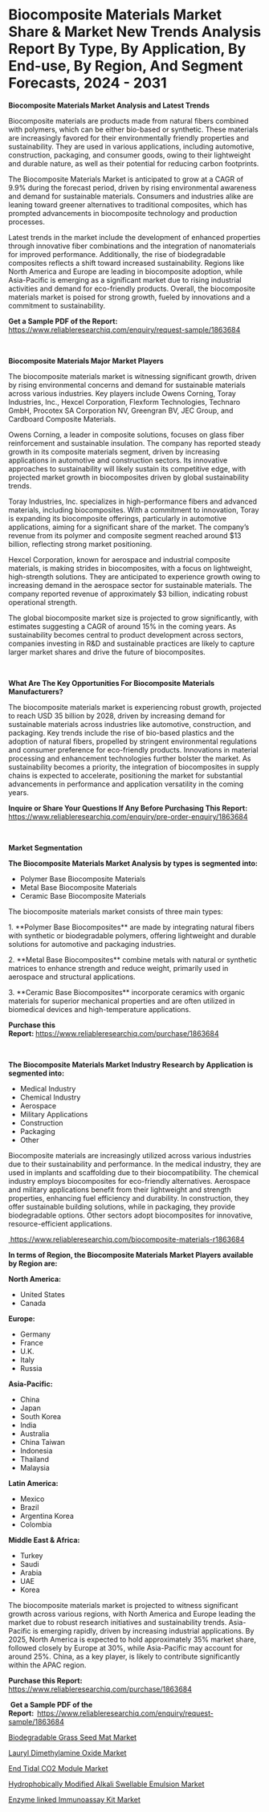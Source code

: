 <p><h1>Biocomposite Materials Market Share & Market New Trends Analysis Report By Type, By Application, By End-use, By Region, And Segment Forecasts, 2024 - 2031</h1></p><p><strong>Biocomposite Materials Market Analysis and Latest Trends</strong></p>
<p><p>Biocomposite materials are products made from natural fibers combined with polymers, which can be either bio-based or synthetic. These materials are increasingly favored for their environmentally friendly properties and sustainability. They are used in various applications, including automotive, construction, packaging, and consumer goods, owing to their lightweight and durable nature, as well as their potential for reducing carbon footprints.</p><p>The Biocomposite Materials Market is anticipated to grow at a CAGR of 9.9% during the forecast period, driven by rising environmental awareness and demand for sustainable materials. Consumers and industries alike are leaning toward greener alternatives to traditional composites, which has prompted advancements in biocomposite technology and production processes.</p><p>Latest trends in the market include the development of enhanced properties through innovative fiber combinations and the integration of nanomaterials for improved performance. Additionally, the rise of biodegradable composites reflects a shift toward increased sustainability. Regions like North America and Europe are leading in biocomposite adoption, while Asia-Pacific is emerging as a significant market due to rising industrial activities and demand for eco-friendly products. Overall, the biocomposite materials market is poised for strong growth, fueled by innovations and a commitment to sustainability.</p></p>
<p><strong>Get a Sample PDF of the Report:&nbsp;</strong> <a href="https://www.reliableresearchiq.com/enquiry/request-sample/1863684?utm_campaign=1137&utm_medium=2&utm_source=Github&utm_content=ia&utm_term=11112024&utm_id=biocomposite-materials">https://www.reliableresearchiq.com/enquiry/request-sample/1863684</a></p>
<p>&nbsp;</p>
<p><strong>Biocomposite Materials Major Market Players</strong></p>
<p><p>The biocomposite materials market is witnessing significant growth, driven by rising environmental concerns and demand for sustainable materials across various industries. Key players include Owens Corning, Toray Industries, Inc., Hexcel Corporation, Flexform Technologies, Technaro GmbH, Procotex SA Corporation NV, Greengran BV, JEC Group, and Cardboard Composite Materials.</p><p>Owens Corning, a leader in composite solutions, focuses on glass fiber reinforcement and sustainable insulation. The company has reported steady growth in its composite materials segment, driven by increasing applications in automotive and construction sectors. Its innovative approaches to sustainability will likely sustain its competitive edge, with projected market growth in biocomposites driven by global sustainability trends.</p><p>Toray Industries, Inc. specializes in high-performance fibers and advanced materials, including biocomposites. With a commitment to innovation, Toray is expanding its biocomposite offerings, particularly in automotive applications, aiming for a significant share of the market. The company’s revenue from its polymer and composite segment reached around $13 billion, reflecting strong market positioning.</p><p>Hexcel Corporation, known for aerospace and industrial composite materials, is making strides in biocomposites, with a focus on lightweight, high-strength solutions. They are anticipated to experience growth owing to increasing demand in the aerospace sector for sustainable materials. The company reported revenue of approximately $3 billion, indicating robust operational strength.</p><p>The global biocomposite market size is projected to grow significantly, with estimates suggesting a CAGR of around 15% in the coming years. As sustainability becomes central to product development across sectors, companies investing in R&D and sustainable practices are likely to capture larger market shares and drive the future of biocomposites.</p></p>
<p>&nbsp;</p>
<p><strong>What Are The Key Opportunities For Biocomposite Materials Manufacturers?</strong></p>
<p><p>The biocomposite materials market is experiencing robust growth, projected to reach USD 35 billion by 2028, driven by increasing demand for sustainable materials across industries like automotive, construction, and packaging. Key trends include the rise of bio-based plastics and the adoption of natural fibers, propelled by stringent environmental regulations and consumer preference for eco-friendly products. Innovations in material processing and enhancement technologies further bolster the market. As sustainability becomes a priority, the integration of biocomposites in supply chains is expected to accelerate, positioning the market for substantial advancements in performance and application versatility in the coming years.</p></p>
<p><strong>Inquire or Share Your Questions If Any Before Purchasing This Report:</strong> <a href="https://www.reliableresearchiq.com/enquiry/pre-order-enquiry/1863684?utm_campaign=1137&utm_medium=2&utm_source=Github&utm_content=ia&utm_term=11112024&utm_id=biocomposite-materials">https://www.reliableresearchiq.com/enquiry/pre-order-enquiry/1863684</a></p>
<p>&nbsp;</p>
<p><strong>Market Segmentation</strong></p>
<p><strong>The Biocomposite Materials Market Analysis by types is segmented into:</strong></p>
<p><ul><li>Polymer Base Biocomposite Materials</li><li>Metal Base Biocomposite Materials</li><li>Ceramic Base Biocomposite Materials</li></ul></p>
<p><p>The biocomposite materials market consists of three main types: </p><p>1. **Polymer Base Biocomposites** are made by integrating natural fibers with synthetic or biodegradable polymers, offering lightweight and durable solutions for automotive and packaging industries.</p><p>2. **Metal Base Biocomposites** combine metals with natural or synthetic matrices to enhance strength and reduce weight, primarily used in aerospace and structural applications.</p><p>3. **Ceramic Base Biocomposites** incorporate ceramics with organic materials for superior mechanical properties and are often utilized in biomedical devices and high-temperature applications.</p></p>
<p><strong>Purchase this Report:&nbsp;</strong><a href="https://www.reliableresearchiq.com/purchase/1863684?utm_campaign=1137&utm_medium=2&utm_source=Github&utm_content=ia&utm_term=11112024&utm_id=biocomposite-materials">https://www.reliableresearchiq.com/purchase/1863684</a></p>
<p>&nbsp;</p>
<p><strong>The Biocomposite Materials Market Industry Research by Application is segmented into:</strong></p>
<p><ul><li>Medical Industry</li><li>Chemical Industry</li><li>Aerospace</li><li>Military Applications</li><li>Construction</li><li>Packaging</li><li>Other</li></ul></p>
<p><p>Biocomposite materials are increasingly utilized across various industries due to their sustainability and performance. In the medical industry, they are used in implants and scaffolding due to their biocompatibility. The chemical industry employs biocomposites for eco-friendly alternatives. Aerospace and military applications benefit from their lightweight and strength properties, enhancing fuel efficiency and durability. In construction, they offer sustainable building solutions, while in packaging, they provide biodegradable options. Other sectors adopt biocomposites for innovative, resource-efficient applications.</p></p>
<p><a href="https://www.reliableresearchiq.com/biocomposite-materials-r1863684?utm_campaign=1137&utm_medium=2&utm_source=Github&utm_content=ia&utm_term=11112024&utm_id=biocomposite-materials">&nbsp;https://www.reliableresearchiq.com/biocomposite-materials-r1863684</a></p>
<p><strong>In terms of Region, the Biocomposite Materials Market Players available by Region are:</strong></p>
<p>
    <p> <strong> North America: </strong>
        <ul>
            <li>United States</li>
            <li>Canada</li>
        </ul>
        </p> 
    <p> <strong> Europe: </strong>
        <ul>
            <li>Germany</li>
            <li>France</li>
            <li>U.K.</li>
            <li>Italy</li>
            <li>Russia</li>
        </ul>
        </p> 
    <p> <strong> Asia-Pacific: </strong>
        <ul>
            <li>China</li>
            <li>Japan</li>
            <li>South Korea</li>
            <li>India</li>
            <li>Australia</li>
            <li>China Taiwan</li>
            <li>Indonesia</li>
            <li>Thailand</li>
            <li>Malaysia</li>
        </ul>
        </p> 
    <p> <strong> Latin America: </strong>
        <ul>
            <li>Mexico</li>
            <li>Brazil</li>
            <li>Argentina Korea</li>
            <li>Colombia</li>
        </ul>
        </p> 
    <p> <strong> Middle East & Africa: </strong>
        <ul>
            <li>Turkey</li>
            <li>Saudi</li>
            <li>Arabia</li>
            <li>UAE</li>
            <li>Korea</li>
        </ul>
    </p>
    </p>
<p><p>The biocomposite materials market is projected to witness significant growth across various regions, with North America and Europe leading the market due to robust research initiatives and sustainability trends. Asia-Pacific is emerging rapidly, driven by increasing industrial applications. By 2025, North America is expected to hold approximately 35% market share, followed closely by Europe at 30%, while Asia-Pacific may account for around 25%. China, as a key player, is likely to contribute significantly within the APAC region.</p></p>
<p><strong>Purchase this Report: </strong><a href="https://www.reliableresearchiq.com/purchase/1863684?utm_campaign=1137&utm_medium=2&utm_source=Github&utm_content=ia&utm_term=11112024&utm_id=biocomposite-materials">https://www.reliableresearchiq.com/purchase/1863684</a></p>
<p>&nbsp;<strong>Get a Sample PDF of the Report:&nbsp;&nbsp;</strong><a href="https://www.reliableresearchiq.com/enquiry/request-sample/1863684?utm_campaign=1137&utm_medium=2&utm_source=Github&utm_content=ia&utm_term=11112024&utm_id=biocomposite-materials">https://www.reliableresearchiq.com/enquiry/request-sample/1863684</a></p>
<p><strong></strong></p>
<p><p><a href="https://www.linkedin.com/pulse/biodegradable-grass-seed-mat-market-global-regional-analysis-juvif?utm_campaign=1137&utm_medium=2&utm_source=Github&utm_content=ia&utm_term=11112024&utm_id=biocomposite-materials">Biodegradable Grass Seed Mat Market</a></p><p><a href="https://github.com/kyleetroxilbu/Market-Research-Report-List-1/blob/main/lauryl-dimethylamine-oxide-market.md?utm_campaign=1137&utm_medium=2&utm_source=Github&utm_content=ia&utm_term=11112024&utm_id=biocomposite-materials">Lauryl Dimethylamine Oxide Market</a></p><p><a href="https://issuu.com/reportprime-2/docs/end-tidal-co2-module-market-size-20_22489f3172897d?utm_campaign=1137&utm_medium=2&utm_source=Github&utm_content=ia&utm_term=11112024&utm_id=biocomposite-materials">End Tidal CO2 Module Market</a></p><p><a href="https://github.com/whitbyuhringenn/Market-Research-Report-List-1/blob/main/hydrophobically-modified-alkali-swellable-emulsion-market.md?utm_campaign=1137&utm_medium=2&utm_source=Github&utm_content=ia&utm_term=11112024&utm_id=biocomposite-materials">Hydrophobically Modified Alkali Swellable Emulsion Market</a></p><p><a href="https://issuu.com/reportprime-2/docs/enzyme-linked-immunoassay-kit-marke_191c006865d989?utm_campaign=1137&utm_medium=2&utm_source=Github&utm_content=ia&utm_term=11112024&utm_id=biocomposite-materials">Enzyme linked Immunoassay Kit Market</a></p></p>